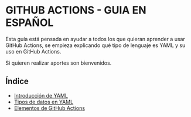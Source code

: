 # GITHUB ACTIONS - GUIA EN ESPAÑOL

Esta guía está pensada en ayudar a todos los que quieran aprender a usar GitHub Actions, se empieza explicando qué tipo de lenguaje es YAML y su uso en GitHub Actions.

Si quieren realizar aportes son bienvenidos.

## Índice

- [Introducción de YAML](introduccion.md)
- [Tipos de datos en YAML](tiposdedatos.md)
- [Elementos de GitHub Actions](elementos.md)
